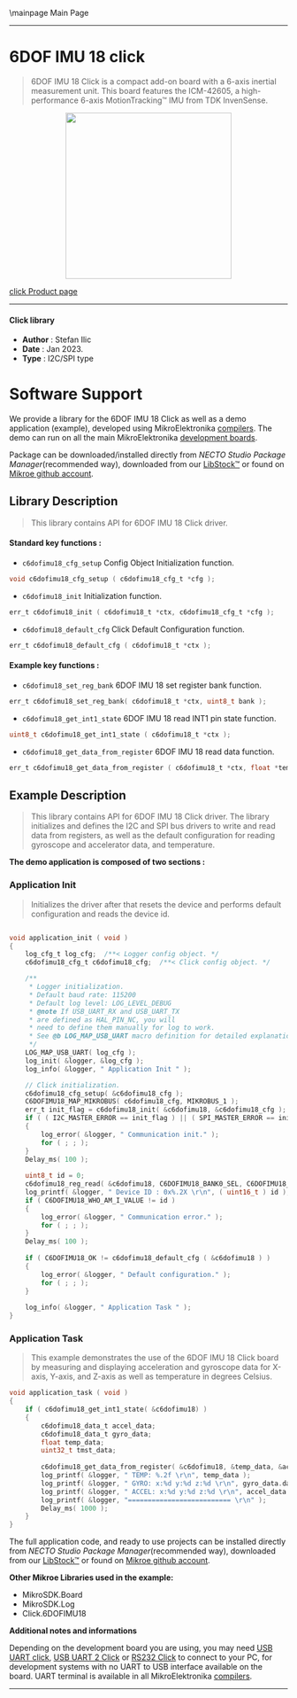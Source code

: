 \mainpage Main Page

---
# 6DOF IMU 18 click

> 6DOF IMU 18 Click is a compact add-on board with a 6-axis inertial measurement unit. This board features the ICM-42605, a high-performance 6-axis MotionTracking™ IMU from TDK InvenSense.

<p align="center">
  <img src="https://download.mikroe.com/images/click_for_ide/6dofimu18_click.png" height=300px>
</p>

[click Product page](https://www.mikroe.com/6dof-imu-18-click)

---


#### Click library

- **Author**        : Stefan Ilic
- **Date**          : Jan 2023.
- **Type**          : I2C/SPI type


# Software Support

We provide a library for the 6DOF IMU 18 Click
as well as a demo application (example), developed using MikroElektronika
[compilers](https://www.mikroe.com/necto-studio).
The demo can run on all the main MikroElektronika [development boards](https://www.mikroe.com/development-boards).

Package can be downloaded/installed directly from *NECTO Studio Package Manager*(recommended way), downloaded from our [LibStock&trade;](https://libstock.mikroe.com) or found on [Mikroe github account](https://github.com/MikroElektronika/mikrosdk_click_v2/tree/master/clicks).

## Library Description

> This library contains API for 6DOF IMU 18 Click driver.

#### Standard key functions :

- `c6dofimu18_cfg_setup` Config Object Initialization function.
```c
void c6dofimu18_cfg_setup ( c6dofimu18_cfg_t *cfg );
```

- `c6dofimu18_init` Initialization function.
```c
err_t c6dofimu18_init ( c6dofimu18_t *ctx, c6dofimu18_cfg_t *cfg );
```

- `c6dofimu18_default_cfg` Click Default Configuration function.
```c
err_t c6dofimu18_default_cfg ( c6dofimu18_t *ctx );
```

#### Example key functions :

- `c6dofimu18_set_reg_bank` 6DOF IMU 18 set register bank function.
```c
err_t c6dofimu18_set_reg_bank( c6dofimu18_t *ctx, uint8_t bank );
```

- `c6dofimu18_get_int1_state` 6DOF IMU 18 read INT1 pin state function.
```c
uint8_t c6dofimu18_get_int1_state ( c6dofimu18_t *ctx );
```

- `c6dofimu18_get_data_from_register` 6DOF IMU 18 read data function.
```c
err_t c6dofimu18_get_data_from_register ( c6dofimu18_t *ctx, float *temperature_data, c6dofimu18_data_t *accel_data, c6dofimu18_data_t *gyro_data, uint32_t *tmst_data );
```

## Example Description

> This library contains API for 6DOF IMU 18 Click driver. 
> The library initializes and defines the I2C and SPI bus drivers to 
  write and read data from registers, as well as the default 
  configuration for reading gyroscope and accelerator data, and temperature.

**The demo application is composed of two sections :**

### Application Init

> Initializes the driver after that resets the device and performs default configuration and reads the device id.

```c

void application_init ( void )
{
    log_cfg_t log_cfg;  /**< Logger config object. */
    c6dofimu18_cfg_t c6dofimu18_cfg;  /**< Click config object. */

    /** 
     * Logger initialization.
     * Default baud rate: 115200
     * Default log level: LOG_LEVEL_DEBUG
     * @note If USB_UART_RX and USB_UART_TX 
     * are defined as HAL_PIN_NC, you will 
     * need to define them manually for log to work. 
     * See @b LOG_MAP_USB_UART macro definition for detailed explanation.
     */
    LOG_MAP_USB_UART( log_cfg );
    log_init( &logger, &log_cfg );
    log_info( &logger, " Application Init " );

    // Click initialization.
    c6dofimu18_cfg_setup( &c6dofimu18_cfg );
    C6DOFIMU18_MAP_MIKROBUS( c6dofimu18_cfg, MIKROBUS_1 );
    err_t init_flag = c6dofimu18_init( &c6dofimu18, &c6dofimu18_cfg );
    if ( ( I2C_MASTER_ERROR == init_flag ) || ( SPI_MASTER_ERROR == init_flag ) )
    {
        log_error( &logger, " Communication init." );
        for ( ; ; );
    }
    Delay_ms( 100 );
    
    uint8_t id = 0;
    c6dofimu18_reg_read( &c6dofimu18, C6DOFIMU18_BANK0_SEL, C6DOFIMU18_REG_WHO_AM_I, &id, 1);
    log_printf( &logger, " Device ID : 0x%.2X \r\n", ( uint16_t ) id );
    if ( C6DOFIMU18_WHO_AM_I_VALUE != id )
    {
        log_error( &logger, " Communication error." );
        for ( ; ; );
    }
    Delay_ms( 100 );
    
    if ( C6DOFIMU18_OK != c6dofimu18_default_cfg ( &c6dofimu18 ) )
    {
        log_error( &logger, " Default configuration." );
        for ( ; ; );
    }
    
    log_info( &logger, " Application Task " );
}

```

### Application Task

> This example demonstrates the use of the 6DOF IMU 18 Click board by 
  measuring and displaying acceleration and gyroscope data for X-axis, 
  Y-axis, and Z-axis as well as temperature in degrees Celsius.

```c
void application_task ( void )
{
    if ( c6dofimu18_get_int1_state( &c6dofimu18) )
    {       
        c6dofimu18_data_t accel_data;
        c6dofimu18_data_t gyro_data;
        float temp_data;
        uint32_t tmst_data;
        
        c6dofimu18_get_data_from_register( &c6dofimu18, &temp_data, &accel_data, &gyro_data, &tmst_data );
        log_printf( &logger, " TEMP: %.2f \r\n", temp_data );
        log_printf( &logger, " GYRO: x:%d y:%d z:%d \r\n", gyro_data.data_x,gyro_data.data_y,gyro_data.data_z );
        log_printf( &logger, " ACCEL: x:%d y:%d z:%d \r\n", accel_data.data_x,accel_data.data_y,accel_data.data_z );
        log_printf( &logger, "========================== \r\n" );
        Delay_ms( 1000 );
    }    
}
```

The full application code, and ready to use projects can be installed directly from *NECTO Studio Package Manager*(recommended way), downloaded from our [LibStock&trade;](https://libstock.mikroe.com) or found on [Mikroe github account](https://github.com/MikroElektronika/mikrosdk_click_v2/tree/master/clicks).

**Other Mikroe Libraries used in the example:**

- MikroSDK.Board
- MikroSDK.Log
- Click.6DOFIMU18

**Additional notes and informations**

Depending on the development board you are using, you may need
[USB UART click](https://www.mikroe.com/usb-uart-click),
[USB UART 2 Click](https://www.mikroe.com/usb-uart-2-click) or
[RS232 Click](https://www.mikroe.com/rs232-click) to connect to your PC, for
development systems with no UART to USB interface available on the board. UART
terminal is available in all MikroElektronika
[compilers](https://shop.mikroe.com/compilers).

---
